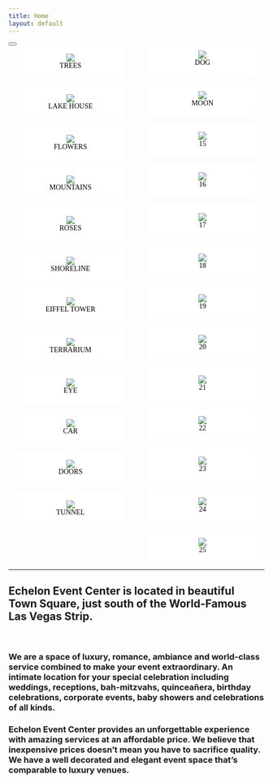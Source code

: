 ```yaml
---
title: Home
layout: default
---
```


<style>
  main {
    display: block;
    columns: 12rem;
    gap: 1rem;
  }
  main .figure {
    margin-bottom: 1rem;
    break-inside: avoid;
  }
  .figure {
    padding: 1rem;
    margin: 0 1rem 1rem 1rem;
    background: #fff;
    text-align: center !important;
    font-family: cursive;
    color: black;
    text-transform: uppercase;
  }
</style>

<script>
  let figures = document.querySelectorAll("figure.figure");
</script>

<main>
  <div class="modal">
    <div class="modal-background"></div>
    <div class="modal-content"></div>
    <button class="modal-close is-large" aria-label="close"></button>
  </div>

  <figure class="figure">
    <img src="https://images.unsplash.com/photo-1587383378486-83d683d9d02d?ixlib=rb-1.2.1&q=80&fm=jpg&crop=entropy&cs=tinysrgb&w=400&fit=max&ixid=eyJhcHBfaWQiOjE0NTg5fQ">
    <figcaption>Trees</figcaption>
  </figure>
  <figure class="figure">
    <img src="https://images.unsplash.com/photo-1588395856595-235a6a1ccca8?ixlib=rb-1.2.1&q=80&fm=jpg&crop=entropy&cs=tinysrgb&w=400&fit=max&ixid=eyJhcHBfaWQiOjE0NTg5fQ">
    <figcaption>Lake House</figcaption>
  </figure>
  <figure class="figure">
    <img src="https://s3-us-west-2.amazonaws.com/s.cdpn.io/10558/photo-1587825027984-c4476461c8f9.jpg">
    <figcaption>Flowers</figcaption>
  </figure>
  <figure class="figure">
    <img src="https://s3-us-west-2.amazonaws.com/s.cdpn.io/10558/photo-1588503391289-5f7b28258022.jpg">
    <figcaption>Mountains</figcaption>
  </figure>
  <figure class="figure">
    <img src="https://s3-us-west-2.amazonaws.com/s.cdpn.io/10558/photo-1586603234056-2158d916b705.jpg">
    <figcaption>Roses</figcaption>
  </figure>
  <figure class="figure">
    <img src="https://images.unsplash.com/photo-1587462829651-7fd0208d766e?ixlib=rb-1.2.1&q=80&fm=jpg&crop=entropy&cs=tinysrgb&w=400&fit=max&ixid=eyJhcHBfaWQiOjE0NTg5fQ">
    <figcaption>Shoreline</figcaption>
  </figure>
  <figure class="figure">
    <img src="https://images.unsplash.com/photo-1585652505968-6266ecf26133?ixlib=rb-1.2.1&q=80&fm=jpg&crop=entropy&cs=tinysrgb&w=400&fit=max&ixid=eyJhcHBfaWQiOjE0NTg5fQ">
    <figcaption>Eiffel Tower</figcaption>
  </figure>
  <figure class="figure">
    <img src="https://images.unsplash.com/photo-1586450463118-8d0cddab713f?ixlib=rb-1.2.1&q=80&fm=jpg&crop=entropy&cs=tinysrgb&w=400&fit=max&ixid=eyJhcHBfaWQiOjE0NTg5fQ">
    <figcaption>Terrarium</figcaption>
  </figure>
  <figure class="figure">
    <img src="https://images.unsplash.com/photo-1587993988198-a3d05e119eb0?ixlib=rb-1.2.1&q=80&fm=jpg&crop=entropy&cs=tinysrgb&w=400&fit=max&ixid=eyJhcHBfaWQiOjE0NTg5fQ">
    <figcaption>Eye</figcaption>
  </figure>
  <figure class="figure">
    <img src="https://images.unsplash.com/photo-1587750059642-d55dfc265acd?ixlib=rb-1.2.1&q=80&fm=jpg&crop=entropy&cs=tinysrgb&w=400&fit=max&ixid=eyJhcHBfaWQiOjE0NTg5fQ">
    <figcaption>Car</figcaption>
  </figure>
  <figure class="figure">
    <img src="https://images.unsplash.com/photo-1586692283466-6e08f395f627?ixlib=rb-1.2.1&q=80&fm=jpg&crop=entropy&cs=tinysrgb&w=400&fit=max&ixid=eyJhcHBfaWQiOjE0NTg5fQ">
    <figcaption>Doors</figcaption>
  </figure>
  <figure class="figure">
    <img src="https://images.unsplash.com/photo-1586796105950-b885786d8597?ixlib=rb-1.2.1&q=80&fm=jpg&crop=entropy&cs=tinysrgb&w=400&fit=max&ixid=eyJhcHBfaWQiOjE0NTg5fQ">
    <figcaption>Tunnel</figcaption>
  </figure>
  <figure class="figure">
    <img src="https://images.unsplash.com/photo-1587169544748-d21bd810f57e?ixlib=rb-1.2.1&q=80&fm=jpg&crop=entropy&cs=tinysrgb&w=400&fit=max&ixid=eyJhcHBfaWQiOjE0NTg5fQ">
    <figcaption>Dog</figcaption>
  </figure>
  <figure class="figure">
    <img src="https://images.unsplash.com/photo-1586943101559-4cdcf86a6f87?ixlib=rb-1.2.1&q=80&fm=jpg&crop=entropy&cs=tinysrgb&w=400&fit=max&ixid=eyJhcHBfaWQiOjE0NTg5fQ">
    <figcaption>Moon</figcaption>
  </figure>
  <figure class="figure">
    <img src="https://images.unsplash.com/photo-1586767451503-204b55047cb2?ixlib=rb-1.2.1&q=80&fm=jpg&crop=entropy&cs=tinysrgb&w=400&fit=max&ixid=eyJhcHBfaWQiOjE0NTg5fQ">
    <figcaption>15</figcaption>
  </figure>
  <figure class="figure">
    <img src="https://images.unsplash.com/photo-1586754102101-36b67e4c5bcf?ixlib=rb-1.2.1&q=80&fm=jpg&crop=entropy&cs=tinysrgb&w=400&fit=max&ixid=eyJhcHBfaWQiOjE0NTg5fQ">
    <figcaption>16</figcaption>
  </figure>
  <figure class="figure">
    <img src="https://images.unsplash.com/photo-1585791022456-be89ddf09c75?ixlib=rb-1.2.1&q=80&fm=jpg&crop=entropy&cs=tinysrgb&w=400&fit=max&ixid=eyJhcHBfaWQiOjE0NTg5fQ">
    <figcaption>17</figcaption>
  </figure>
  <figure class="figure">
    <img src="https://images.unsplash.com/photo-1587063749684-d4926a4fc233?ixlib=rb-1.2.1&q=80&fm=jpg&crop=entropy&cs=tinysrgb&w=400&fit=max&ixid=eyJhcHBfaWQiOjE0NTg5fQ">
    <figcaption>18</figcaption>
  </figure>
  <figure class="figure">
    <img src="https://images.unsplash.com/photo-1586695940356-4b1c61eabbc7?ixlib=rb-1.2.1&q=80&fm=jpg&crop=entropy&cs=tinysrgb&w=400&fit=max&ixid=eyJhcHBfaWQiOjE0NTg5fQ">
    <figcaption>19</figcaption>
  </figure>
  <figure class="figure">
    <img src="https://images.unsplash.com/photo-1587151711096-23c51f92c920?ixlib=rb-1.2.1&q=80&fm=jpg&crop=entropy&cs=tinysrgb&w=400&fit=max&ixid=eyJhcHBfaWQiOjE0NTg5fQ">
    <figcaption>20</figcaption>
  </figure>
  <figure class="figure">
    <img src="https://images.unsplash.com/photo-1587068786187-db37681155f8?ixlib=rb-1.2.1&q=80&fm=jpg&crop=entropy&cs=tinysrgb&w=400&fit=max&ixid=eyJhcHBfaWQiOjE0NTg5fQ">
    <figcaption>21</figcaption>
  </figure>
  <figure class="figure">
    <img src="https://images.unsplash.com/photo-1585841960320-f70aa9b7da69?ixlib=rb-1.2.1&q=80&fm=jpg&crop=entropy&cs=tinysrgb&w=400&fit=max&ixid=eyJhcHBfaWQiOjE0NTg5fQ">
    <figcaption>22</figcaption>
  </figure>
  <figure class="figure">
    <img src="https://images.unsplash.com/photo-1586968099622-45379e907f32?ixlib=rb-1.2.1&q=80&fm=jpg&crop=entropy&cs=tinysrgb&w=400&fit=max&ixid=eyJhcHBfaWQiOjE0NTg5fQ">
    <figcaption>23</figcaption>
  </figure>
  <figure class="figure">
    <img src="https://images.unsplash.com/photo-1588046883141-44883b3c0f15?ixlib=rb-1.2.1&q=80&fm=jpg&crop=entropy&cs=tinysrgb&w=400&fit=max&ixid=eyJhcHBfaWQiOjE0NTg5fQ">
    <figcaption>24</figcaption>
  </figure>
  <figure class="figure">
    <img src="https://images.unsplash.com/photo-1587061966530-a50125ba8512?ixlib=rb-1.2.1&q=80&fm=jpg&crop=entropy&cs=tinysrgb&w=400&fit=max&ixid=eyJhcHBfaWQiOjE0NTg5fQ">
    <figcaption>25</figcaption>
  </figure>
</main>

<hr>
<div class="container">
  <h2 class="is-size-4 has-text-centered" >Echelon Event Center is located in beautiful Town Square, just south of the World-Famous Las Vegas Strip.</h2>
  <br/>
    <h3>We are a space of luxury, romance, ambiance and world-class service combined to make your event extraordinary. An intimate location for your special celebration including weddings, receptions, bah-mitzvahs, quinceañera, birthday celebrations, corporate events, baby showers and celebrations of all kinds.</h3>
    <h3>Echelon Event Center provides an unforgettable experience with amazing services at an affordable price.  We believe that inexpensive prices doesn’t mean you have to sacrifice quality.  We have a well decorated and elegant event space that’s comparable to luxury venues.</h3>
</div>
